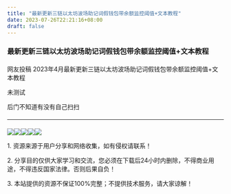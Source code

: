 ```yaml
---
title: "最新更新三链以太坊波场助记词假钱包带余额监控阈值+文本教程"
date: 2023-07-26T22:21:16+08:00
draft: false
---
```


<h3 style="margin-bottom:20px">最新更新三链以太坊波场助记词假钱包带余额监控阈值+文本教程</h3><p>网友投稿 2023年4月最新更新三链以太坊波场助记词假钱包带余额监控阈值+文本教程</p><p>未测试</p><p>后门不知道有没有自己扫扫</p><hr style="margin-bottom:20px;margin-top:20px;"><img src="https://stb.nl888.top/uploads/2023/04/05025029331.png" /><img src="https://stb.nl888.top/uploads/2023/04/05025029331.png" /><img src="https://stb.nl888.top/uploads/2023/04/05025051316.png" /><img src="https://stb.nl888.top/uploads/2023/04/05025053306.png" /><img src="https://stb.nl888.top/uploads/2023/04/05025056335.png" /><p>1. 资源来源于用户分享和网络收集，如有侵权请联系！</p><p>2. 分享目的仅供大家学习和交流，您必须在下载后24小时内删除，不得商业用途，不得违反国家法律。否则后果自负！</p><p>3. 本站提供的资源不保证100%完整；不提供技术服务，请大家谅解！</p>
